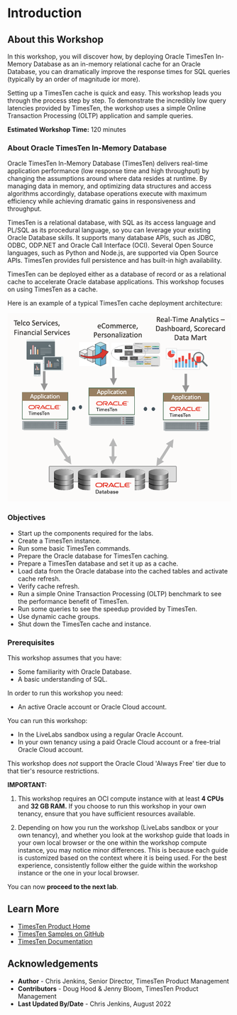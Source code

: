 # Introduction

## About this Workshop

In this workshop, you will discover how, by deploying Oracle TimesTen In-Memory Database as an in-memory relational cache for an Oracle Database, you can dramatically improve the response times for SQL queries (typically by an order of magnitude ior more).

Setting up a TimesTen cache is quick and easy. This workshop leads you through the process step by step. To demonstrate the incredibly low query latencies provided by TimesTen, the workshop uses a simple Online Transaction Processing (OLTP) application and sample queries.

**Estimated Workshop Time:** 120 minutes

### About Oracle TimesTen In-Memory Database

Oracle TimesTen In-Memory Database (TimesTen) delivers real-time application performance (low response time and high throughput) by changing the assumptions around where data resides at runtime. By managing data in memory, and optimizing data structures and access algorithms accordingly, database operations execute with maximum efficiency while achieving dramatic gains in responsiveness and throughput.

TimesTen is a relational database, with SQL as its access language and PL/SQL as its procedural language, so you can leverage your existing Oracle Database skills. It supports many database APIs, such as JDBC, ODBC, ODP.NET and Oracle Call Interface (OCI). Several Open Source languages, such as Python and Node.js, are supported via Open Source APIs. TimesTen provides full persistence and has built-in high availability.

TimesTen can be deployed either as a database of record or as a relational cache  to accelerate Oracle database applications. This workshop focuses on using TimesTen as a cache.

Here is an example of a typical TimesTen cache deployment architecture:

![TimesTen Cache Architecture Diagram](./images/tt-cache-architecture.png " ")

### Objectives

* Start up the components required for the labs.
* Create a TimesTen instance.
* Run some basic TimesTen commands.
* Prepare the Oracle database for TimesTen caching.
* Prepare a TimesTen database and set it up as a cache.
* Load data from the Oracle database into the cached tables and activate cache refresh.
* Verify cache refresh.
* Run a simple Onine Transaction Processing (OLTP) benchmark to see the performance benefit of TimesTen.
* Run some queries to see the speedup provided by TimesTen.
* Use dynamic cache groups.
* Shut down the TimesTen cache and instance.

### Prerequisites

This workshop assumes that you have:

* Some familiarity with Oracle Database.
* A basic understanding of SQL.

In order to run this workshop you need:

* An active Oracle account or Oracle Cloud account.

You can run this workshop:

* In the LiveLabs sandbox using a regular Oracle Account.
* In your own tenancy using a paid Oracle Cloud account or a free-trial Oracle Cloud account.

This workshop does _not_ support the Oracle Cloud 'Always Free' tier due to that tier's resource restrictions.

**IMPORTANT:** 

1. This workshop requires an OCI compute instance with at least **4 CPUs** and **32 GB RAM.** If you choose to run this workshop in your own tenancy, ensure that you have sufficient resources available.

2. Depending on how you run the workshop (LiveLabs sandbox or your own tenancy), and whether you look at the workshop guide that loads in your own local browser or the one within the workshop compute instance, you may notice minor differences. This is because each guide is customized based on the context where it is being used. For the best experience, consistently follow either the guide within the workshop instance or the one in your local browser.

You can now **proceed to the next lab**.

## Learn More

* [TimesTen Product Home](https://www.oracle.com/database/technologies/related/timesten.html)
* [TimesTen Samples on GitHub](https://github.com/oracle-samples/oracle-timesten-samples)
* [TimesTen Documentation](https://docs.oracle.com/en/database/other-databases/timesten/)

## Acknowledgements

* **Author** - Chris Jenkins, Senior Director, TimesTen Product Management
* **Contributors** -  Doug Hood & Jenny Bloom, TimesTen Product Management
* **Last Updated By/Date** - Chris Jenkins, August 2022
